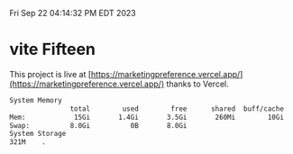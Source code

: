 Fri Sep 22 04:14:32 PM EDT 2023

# vite Fifteen


This project is live at [https://marketingpreference.vercel.app/](https://marketingpreference.vercel.app/) thanks to Vercel.

```bash
System Memory
               total        used        free      shared  buff/cache   available
Mem:            15Gi       1.4Gi       3.5Gi       260Mi        10Gi        13Gi
Swap:          8.0Gi          0B       8.0Gi
System Storage
321M	.
```
